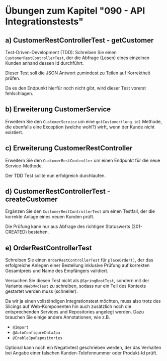 # Übungen zum Kapitel "090 - API Integrationstests"

## a) CustomerRestControllerTest - getCustomer

Test-Driven-Development (TDD): Schreiben Sie einen `CustomerRestControllerTest`, der die
Abfrage (Lesen) eines einzelnen Kunden anhand dessen Id durchführt.

Dieser Test soll die JSON Antwort zumindest zu Teilen auf Korrektheit prüfen.

Da es den Endpunkt hierfür noch nicht gibt, wird dieser Test vorerst fehlschlagen.

## b) Erweiterung CustomerService

Erweitern Sie den `CustomerService` um eine `getCustomer(long id)` Methode,
die ebenfalls eine Exception (welche wohl?) wirft, wenn der Kunde nicht existiert.

## c) Erweiterung CustomerRestController

Erweitern Sie den `CustomerRestController` um einen Endpunkt für die neue
Service-Methode.

Der TDD Test sollte nun erfolgreich durchlaufen.

## d) CustomerRestControllerTest - createCustomer

Ergänzen Sie den `CustomerRestControllerTest` um einen Testfall, der die
korrekte Anlage eines neuen Kunden prüft.

Die Prüfung kann nur aus Abfrage des richtigen Statuswerts (201-CREATED) bestehen.

## e) OrderRestControllerTest

Schreiben Sie einen `OrderRestControllerTest` für `placeOrder()`, der das erfolgreiche
Anlegen einer Bestellung inklusive Prüfung auf korrekten Gesamtpreis und Name des
Empfängers validiert.

Versuchen Sie diesen Test nicht als `@SpringBootTest`, sondern mit der Variante `@WebMvcTest`
zu schreiben, sodass nur ein Teil des Kontexts gestartet werden muss (schneller).

Da wir ja einen vollständigen Integrationstest möchten, muss also trotz des Slicings auf
Web-Komponenten hin auch zusätzlich noch die entsprechenden Services und Repositories angelegt
werden. 
Dazu brauchen Sie einige andere Annotationen, wie z.B.

* `@Import`
* `@AutoConfigureDataJpa`
* `@EnableJpaRepositories`

Optional kann noch ein Negativtest geschrieben werden, der das Verhalten bei
Angabe einer falschen Kunden-Telefonnummer oder Produkt-Id prüft.



